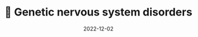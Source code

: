 ---
title: 🧠 Genetic nervous system disorders
date: '2022-12-02'
type: book
weight: 310
commentable: true
---